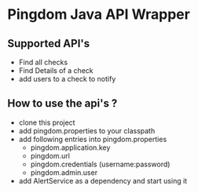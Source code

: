 # Pingdom Java API Wrapper

## Supported API's

* Find all checks
* Find Details of a check
* add users to a check to notify

## How to use the api's ?
 
* clone this project
* add pingdom.properties to your classpath
* add following entries into pingdom.properties
    * pingdom.application.key
    * pingdom.url
    * pingdom.credentials (username:password)
    * pingdom.admin.user
* add AlertService as a dependency and start using it
